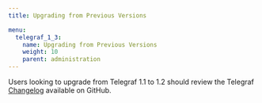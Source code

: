 ```yaml
---
title: Upgrading from Previous Versions

menu:
  telegraf_1_3:
    name: Upgrading from Previous Versions
    weight: 10
    parent: administration
---
```


Users looking to upgrade from Telegraf 1.1 to 1.2 should review the
Telegraf
[Changelog](https://github.com/influxdata/telegraf/blob/master/CHANGELOG.md)
available on GitHub.

